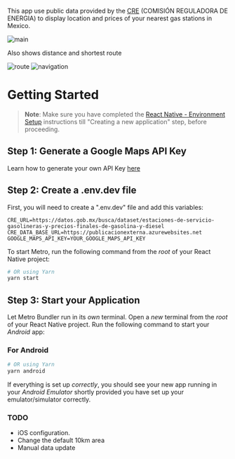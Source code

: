 This app use public data provided by the [CRE](https://www.gob.mx/cre) (COMISIÓN REGULADORA DE ENERGIA) to display location and prices of your nearest gas stations in Mexico.

![main](https://github.com/JMRamosJuarez/cre-mx-fuels/assets/19629268/ed0f1a9b-b07f-457a-91eb-4b56e7f40bd6)

Also shows distance and shortest route

![route](https://github.com/JMRamosJuarez/cre-mx-fuels/assets/19629268/0444b5fc-6f02-4716-bf5b-837c8c1e35ed) ![navigation](https://github.com/JMRamosJuarez/cre-mx-fuels/assets/19629268/1ea04944-b121-4ca1-aaf6-fdc5abf7f1c1)

# Getting Started

>**Note**: Make sure you have completed the [React Native - Environment Setup](https://reactnative.dev/docs/environment-setup) instructions till "Creating a new application" step, before proceeding.

## Step 1: Generate a Google Maps API Key

Learn how to generate your own API Key [here](https://developers.google.com/maps/documentation/javascript/get-api-key)

## Step 2: Create a .env.dev file

First, you will need to create a ".env.dev" file and add this variables:

```
CRE_URL=https://datos.gob.mx/busca/dataset/estaciones-de-servicio-gasolineras-y-precios-finales-de-gasolina-y-diesel
CRE_DATA_BASE_URL=https://publicacionexterna.azurewebsites.net
GOOGLE_MAPS_API_KEY=YOUR_GOOGLE_MAPS_API_KEY
```

To start Metro, run the following command from the _root_ of your React Native project:

```bash
# OR using Yarn
yarn start
```

## Step 3: Start your Application

Let Metro Bundler run in its _own_ terminal. Open a _new_ terminal from the _root_ of your React Native project. Run the following command to start your _Android_ app:

### For Android

```bash
# OR using Yarn
yarn android
```
If everything is set up _correctly_, you should see your new app running in your _Android Emulator_ shortly provided you have set up your emulator/simulator correctly.

### TODO
- iOS configuration.
- Change the default 10km area
- Manual data update
